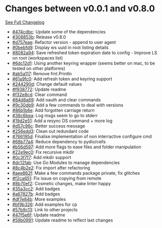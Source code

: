 # Changes between v0.0.1 and v0.8.0

[See Full Changelog](https://github.com/pydio/cells-client/compare/v0.0.1...v0.8.0)

- [#474cdbc](https://github.com/pydio/cells-client/commit/474cdbc1b83a317f87bb5493b9f524dda3ce43ff): Update some of the dependencies
- [#308853b](https://github.com/pydio/cells-client/commit/308853b474eca360429ac62e366ca747cbae99aa): Release v0.8.0
- [#d757eae](https://github.com/pydio/cells-client/commit/d757eae3778cc7843640706cf089876fccec2f2a): Refactor version - append to user agent
- [#0bebfd9](https://github.com/pydio/cells-client/commit/0bebfd98f3506d058b58587004f865b82ebd2764): Display ws uuid in root listing details
- [#8082a94](https://github.com/pydio/cells-client/commit/8082a94c195757a580c8e4f25b2e6c5dcfda132a): Save refreshed token expiration date to config - Improve LS on root (workspaces list)
- [#6dc12d1](https://github.com/pydio/cells-client/commit/6dc12d16a2e8955b11c6cebee5496ea530dcc2d4): Using another keyring wrapper (seems better on mac, to be tested on other platforms)
- [#ab5a117](https://github.com/pydio/cells-client/commit/ab5a1177517d0649376b17ed5b96517a2b259fde): Remove fmt.Println
- [#61a9fc0](https://github.com/pydio/cells-client/commit/61a9fc06b66f19b14695008c73ef401885ff8f66): Add refresh token and keyring support
- [#244290d](https://github.com/pydio/cells-client/commit/244290de5b30e8cc03cdd613c5b9179802336c01): Change default values
- [#f938772](https://github.com/pydio/cells-client/commit/f9387720eccea30417be7eef26409048e3c9e4f5): Update readme
- [#f32e8cd](https://github.com/pydio/cells-client/commit/f32e8cd28b0e7db6551610a78a7b77b387dfdd30): Clear command
- [#84d8a69](https://github.com/pydio/cells-client/commit/84d8a699952ab36a121235cca9d64de937f30df0): Add oauth and clear commands
- [#9c30db9](https://github.com/pydio/cells-client/commit/9c30db9edbf12d4502ecbfe1295caaedf65aee0c): Add a few commands to deal with versions
- [#86b1b6e](https://github.com/pydio/cells-client/commit/86b1b6edb39fefcdfcb99a81f018aa3b90ea424d): Add forgotten carriage return
- [#38c6bea](https://github.com/pydio/cells-client/commit/38c6beae20b2d968b48c32abcd7fef253ef31f5b): Log msgs seem to go to stderr
- [#19d2e51](https://github.com/pydio/cells-client/commit/19d2e51dfa52321f5aa542aaea3a6db0fdc8c21f): Add a resync DS command + more log
- [#d57c96c](https://github.com/pydio/cells-client/commit/d57c96c7e24881ba5c08dbe8745717184ffeba7b): Better success message
- [#256edd3](https://github.com/pydio/cells-client/commit/256edd3406e62798e184b87a777b00e2b8873863): Clean out redundant code
- [#766195d](https://github.com/pydio/cells-client/commit/766195d89452ad57213ee4c516adb6a2caa997e4): Finalise implementation of non interractive configure cmd
- [#68b77a4](https://github.com/pydio/cells-client/commit/68b77a44eaf6d76ff78a074b40e9f655c10c9cc3): Reduce dependency to pydio/cells
- [#b56d597](https://github.com/pydio/cells-client/commit/b56d59758d6f49cf830a9ffe0fbc8da874d8fc7f): Add more flags to ease files and folder manipulation
- [#22e9ec0](https://github.com/pydio/cells-client/commit/22e9ec04994fe036ab8670d453161a98ee74ccd3): Fix recursive mkdir
- [#0c3f7f7](https://github.com/pydio/cells-client/commit/0c3f7f7dc8e0bf45ca01d6aa87a4aec7c6d11d6f): Add mkdir support
- [#dc12fab](https://github.com/pydio/cells-client/commit/dc12fabc54f5cae1db4a477aa956fa944a4234da): Use Go Modules to manage dependencies
- [#8c4b2e2](https://github.com/pydio/cells-client/commit/8c4b2e26d5b40a65141672b32e28977e22d6a6fd): Fix import after refactoring
- [#aee862f](https://github.com/pydio/cells-client/commit/aee862fddd89fc3a2435e0cb27ec758cb12a221c): Make a few commands package private, fix glitches
- [#f2ca651](https://github.com/pydio/cells-client/commit/f2ca651a50e0f4743fc2d3977f858315837f94d6): Fix issue on copying from remote
- [#8b70ef2](https://github.com/pydio/cells-client/commit/8b70ef212c4429c23af9088dbcc1ae4815905f37): Cosmetic changes, make linter happy
- [#35a3cc2](https://github.com/pydio/cells-client/commit/35a3cc26245103927f93ced23ce1d11ff0c24928): Add badges
- [#a67827b](https://github.com/pydio/cells-client/commit/a67827bcf14e7836d3085341dd3a28f664737a1c): Add badges
- [#df7e84b](https://github.com/pydio/cells-client/commit/df7e84bb38bec1d44db4105b1d242d3f1a8b5874): More examples
- [#bf9b326](https://github.com/pydio/cells-client/commit/bf9b32673b90c9e4dc436dbfb38731c2eb1468b3): Add examples for cp
- [#57b9c13](https://github.com/pydio/cells-client/commit/57b9c13e614ee6a6abcad553da0c4497dc91358f): Link to other projects
- [#47f5e6f](https://github.com/pydio/cells-client/commit/47f5e6f3e0c3a0276479ab476a83a30db0d206f2): Update readme
- [#59b0991](https://github.com/pydio/cells-client/commit/59b099194cfc989e363378741969c9fc2137aa63): Update readme to reflect last changes
